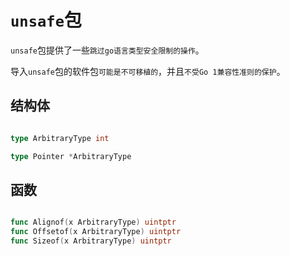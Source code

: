 

# `unsafe`包

`unsafe`包提供了一些`跳过go语言类型安全限制的操作`。

导入`unsafe`包的软件包`可能是不可移植的`，并且`不受Go 1兼容性准则的保护`。


## 结构体

```go

type ArbitraryType int

type Pointer *ArbitraryType

```


## 函数

```go

func Alignof(x ArbitraryType) uintptr
func Offsetof(x ArbitraryType) uintptr
func Sizeof(x ArbitraryType) uintptr

```
